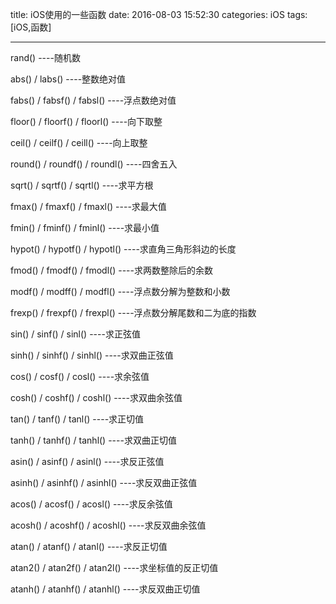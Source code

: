 title: iOS使用的一些函数
date: 2016-08-03 15:52:30
categories: iOS
tags: [iOS,函数]

------

rand() ----随机数

abs() / labs() ----整数绝对值 

fabs() / fabsf() / fabsl() ----浮点数绝对值 

floor() / floorf() / floorl() ----向下取整 

ceil() / ceilf() / ceill() ----向上取整 

round() / roundf() / roundl() ----四舍五入 

sqrt() / sqrtf() / sqrtl() ----求平方根 

fmax() / fmaxf() / fmaxl() ----求最大值 

fmin() / fminf() / fminl() ----求最小值 

hypot() / hypotf() / hypotl() ----求直角三角形斜边的长度

 fmod() / fmodf() / fmodl() ----求两数整除后的余数 

modf() / modff() / modfl() ----浮点数分解为整数和小数 

frexp() / frexpf() / frexpl() ----浮点数分解尾数和二为底的指数 

sin() / sinf() / sinl() ----求正弦值 

sinh() / sinhf() / sinhl() ----求双曲正弦值 

cos() / cosf() / cosl() ----求余弦值 

cosh() / coshf() / coshl() ----求双曲余弦值 

tan() / tanf() / tanl() ----求正切值 

tanh() / tanhf() / tanhl() ----求双曲正切值 

asin() / asinf() / asinl() ----求反正弦值 

asinh() / asinhf() / asinhl() ----求反双曲正弦值 

acos() / acosf() / acosl() ----求反余弦值

 acosh() / acoshf() / acoshl() ----求反双曲余弦值 

atan() / atanf() / atanl() ----求反正切值 

atan2() / atan2f() / atan2l() ----求坐标值的反正切值 

atanh() / atanhf() / atanhl() ----求反双曲正切值